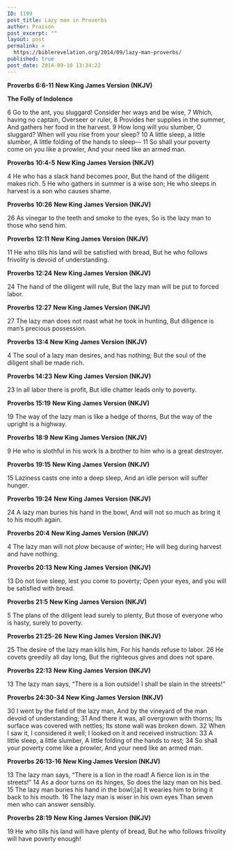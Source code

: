 ```yaml
---
ID: 1199
post_title: Lazy man in Proverbs
author: Praison
post_excerpt: ""
layout: post
permalink: >
  https://biblerevelation.org/2014/09/lazy-man-proverbs/
published: true
post_date: 2014-09-10 13:34:22
---
```

<strong>Proverbs 6:6-11</strong>
<strong>New King James Version (NKJV)</strong>

<strong>The Folly of Indolence</strong>

6 Go to the ant, you sluggard!
Consider her ways and be wise,
7 Which, having no captain,
Overseer or ruler,
8 Provides her supplies in the summer,
And gathers her food in the harvest.
9 How long will you slumber, O sluggard?
When will you rise from your sleep?
10 A little sleep, a little slumber,
A little folding of the hands to sleep—
11 So shall your poverty come on you like a prowler,
And your need like an armed man.

<strong>Proverbs 10:4-5</strong>
<strong>New King James Version (NKJV)</strong>

4 He who has a slack hand becomes poor,
But the hand of the diligent makes rich.
5 He who gathers in summer is a wise son;
He who sleeps in harvest is a son who causes shame.

<strong>Proverbs 10:26</strong>
<strong> New King James Version (NKJV)</strong>

26 As vinegar to the teeth and smoke to the eyes,
So is the lazy man to those who send him.

<strong>Proverbs 12:11</strong>
<strong>New King James Version (NKJV)</strong>

11 He who tills his land will be satisfied with bread,
But he who follows frivolity is devoid of understanding.

<strong>Proverbs 12:24</strong>
<strong>New King James Version (NKJV)</strong>

24 The hand of the diligent will rule,
But the lazy man will be put to forced labor.

<strong>Proverbs 12:27</strong>
<strong>New King James Version (NKJV)</strong>

27 The lazy man does not roast what he took in hunting,
But diligence is man’s precious possession.

<strong>Proverbs 13:4</strong>
<strong>New King James Version (NKJV)</strong>

4 The soul of a lazy man desires, and has nothing;
But the soul of the diligent shall be made rich.

<strong>Proverbs 14:23</strong>
<strong>New King James Version (NKJV)</strong>

23 In all labor there is profit,
But idle chatter leads only to poverty.

<strong>Proverbs 15:19</strong>
<strong>New King James Version (NKJV)</strong>

19 The way of the lazy man is like a hedge of thorns,
But the way of the upright is a highway.

<strong>Proverbs 18:9</strong>
<strong>New King James Version (NKJV)</strong>

9 He who is slothful in his work
Is a brother to him who is a great destroyer.

<strong>Proverbs 19:15</strong>
<strong>New King James Version (NKJV)</strong>

15 Laziness casts one into a deep sleep,
And an idle person will suffer hunger.

<strong>Proverbs 19:24</strong>
<strong>New King James Version (NKJV)</strong>

24 A lazy man buries his hand in the bowl,
And will not so much as bring it to his mouth again.

<strong>Proverbs 20:4</strong>
<strong>New King James Version (NKJV)</strong>

4 The lazy man will not plow because of winter;
He will beg during harvest and have nothing.

<strong>Proverbs 20:13</strong>
<strong>New King James Version (NKJV)</strong>

13 Do not love sleep, lest you come to poverty;
Open your eyes, and you will be satisfied with bread.

<strong>Proverbs 21:5</strong>
<strong> New King James Version (NKJV)</strong>

5 The plans of the diligent lead surely to plenty,
But those of everyone who is hasty, surely to poverty.

<strong>Proverbs 21:25-26</strong>
<strong>New King James Version (NKJV)</strong>

25 The desire of the lazy man kills him,
For his hands refuse to labor.
26 He covets greedily all day long,
But the righteous gives and does not spare.

<strong>Proverbs 22:13</strong>
<strong>New King James Version (NKJV)</strong>

13 The lazy man says, “There is a lion outside!
I shall be slain in the streets!”

<strong>Proverbs 24:30-34</strong>
<strong>New King James Version (NKJV)</strong>

30 I went by the field of the lazy man,
And by the vineyard of the man devoid of understanding;
31 And there it was, all overgrown with thorns;
Its surface was covered with nettles;
Its stone wall was broken down.
32 When I saw it, I considered it well;
I looked on it and received instruction:
33 A little sleep, a little slumber,
A little folding of the hands to rest;
34 So shall your poverty come like a prowler,
And your need like an armed man.

<strong>Proverbs 26:13-16</strong>
<strong> New King James Version (NKJV)</strong>

13 The lazy man says, “There is a lion in the road!
A fierce lion is in the streets!”
14 As a door turns on its hinges,
So does the lazy man on his bed.
15 The lazy man buries his hand in the bowl;[a]
It wearies him to bring it back to his mouth.
16 The lazy man is wiser in his own eyes
Than seven men who can answer sensibly.

<strong>Proverbs 28:19</strong>
<strong>New King James Version (NKJV)</strong>

19 He who tills his land will have plenty of bread,
But he who follows frivolity will have poverty enough!
